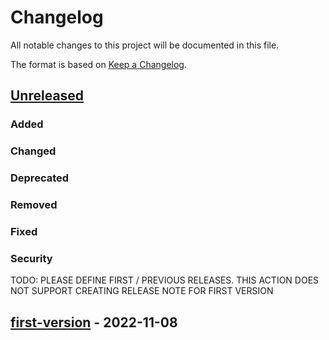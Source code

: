 # Changelog

All notable changes to this project will be documented in this file.

The format is based on [Keep a Changelog].

[Keep a Changelog]: https://keepachangelog.com/en/1.0.0/

## [Unreleased]
### Added

### Changed

### Deprecated

### Removed

### Fixed

### Security

TODO: PLEASE DEFINE FIRST / PREVIOUS RELEASES. THIS ACTION DOES NOT SUPPORT CREATING RELEASE NOTE FOR FIRST VERSION

## [first-version] - 2022-11-08

[Unreleased]: https://github.com/owner/repo/compare/first-version...HEAD
[first-version]: https://github.com/owner/repo/tags/first-version

